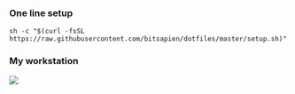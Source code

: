 
### One line setup
`sh -c "$(curl -fsSL https://raw.githubusercontent.com/bitsapien/dotfiles/master/setup.sh)"`

### My workstation
![](https://github.com/bitsapien/dotfiles/raw/master/img/workstation-cropped.jpg)
